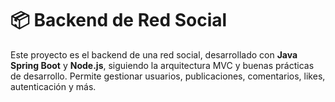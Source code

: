 # 📦 Backend de Red Social

Este proyecto es el backend de una red social, desarrollado con **Java Spring Boot** y **Node.js**, siguiendo la arquitectura MVC y buenas prácticas de desarrollo. Permite gestionar usuarios, publicaciones, comentarios, likes, autenticación y más.
